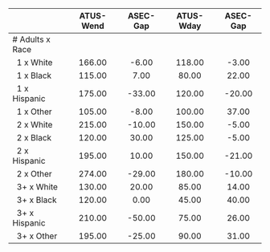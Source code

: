 
|                      |    ATUS-Wend |     ASEC-Gap |    ATUS-Wday |     ASEC-Gap |
| -------------------- | :----------: | :----------: | :----------: | :----------: |
| # Adults x Race      |              |              |              |              |
| &nbsp;&nbsp;1 x White |       166.00 |        -6.00 |       118.00 |        -3.00 |
| &nbsp;&nbsp;1 x Black |       115.00 |         7.00 |        80.00 |        22.00 |
| &nbsp;&nbsp;1 x Hispanic |       175.00 |       -33.00 |       120.00 |       -20.00 |
| &nbsp;&nbsp;1 x Other |       105.00 |        -8.00 |       100.00 |        37.00 |
| &nbsp;&nbsp;2 x White |       215.00 |       -10.00 |       150.00 |        -5.00 |
| &nbsp;&nbsp;2 x Black |       120.00 |        30.00 |       125.00 |        -5.00 |
| &nbsp;&nbsp;2 x Hispanic |       195.00 |        10.00 |       150.00 |       -21.00 |
| &nbsp;&nbsp;2 x Other |       274.00 |       -29.00 |       180.00 |       -10.00 |
| &nbsp;&nbsp;3+ x White |       130.00 |        20.00 |        85.00 |        14.00 |
| &nbsp;&nbsp;3+ x Black |       120.00 |         0.00 |        45.00 |        40.00 |
| &nbsp;&nbsp;3+ x Hispanic |       210.00 |       -50.00 |        75.00 |        26.00 |
| &nbsp;&nbsp;3+ x Other |       195.00 |       -25.00 |        90.00 |        31.00 |

